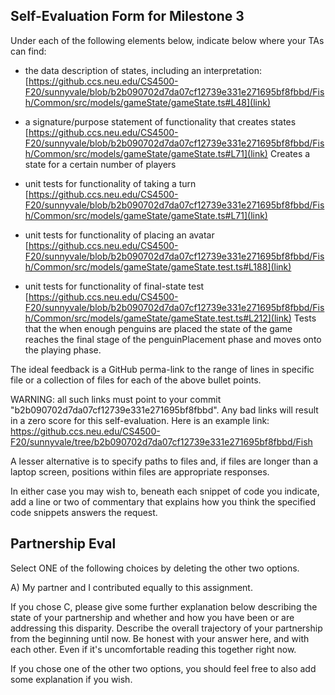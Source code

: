 ## Self-Evaluation Form for Milestone 3

Under each of the following elements below, indicate below where your
TAs can find:

- the data description of states, including an interpretation:
  [https://github.ccs.neu.edu/CS4500-F20/sunnyvale/blob/b2b090702d7da07cf12739e331e271695bf8fbbd/Fish/Common/src/models/gameState/gameState.ts#L48](link)

- a signature/purpose statement of functionality that creates states
  [https://github.ccs.neu.edu/CS4500-F20/sunnyvale/blob/b2b090702d7da07cf12739e331e271695bf8fbbd/Fish/Common/src/models/gameState/gameState.ts#L71](link)
  Creates a state for a certain number of players

- unit tests for functionality of taking a turn
  [https://github.ccs.neu.edu/CS4500-F20/sunnyvale/blob/b2b090702d7da07cf12739e331e271695bf8fbbd/Fish/Common/src/models/gameState/gameState.ts#L71](link)

- unit tests for functionality of placing an avatar
  [https://github.ccs.neu.edu/CS4500-F20/sunnyvale/blob/b2b090702d7da07cf12739e331e271695bf8fbbd/Fish/Common/src/models/gameState/gameState.test.ts#L188](link)

- unit tests for functionality of final-state test
  [https://github.ccs.neu.edu/CS4500-F20/sunnyvale/blob/b2b090702d7da07cf12739e331e271695bf8fbbd/Fish/Common/src/models/gameState/gameState.test.ts#L212](link)
  Tests that the when enough penguins are placed the state of the game reaches the final stage of the penguinPlacement phase and moves onto the playing phase.

The ideal feedback is a GitHub perma-link to the range of lines in specific
file or a collection of files for each of the above bullet points.

WARNING: all such links must point to your commit "b2b090702d7da07cf12739e331e271695bf8fbbd".
Any bad links will result in a zero score for this self-evaluation.
Here is an example link:
<https://github.ccs.neu.edu/CS4500-F20/sunnyvale/tree/b2b090702d7da07cf12739e331e271695bf8fbbd/Fish>

A lesser alternative is to specify paths to files and, if files are
longer than a laptop screen, positions within files are appropriate
responses.

In either case you may wish to, beneath each snippet of code you
indicate, add a line or two of commentary that explains how you think
the specified code snippets answers the request.

## Partnership Eval

Select ONE of the following choices by deleting the other two options.

A) My partner and I contributed equally to this assignment.

If you chose C, please give some further explanation below describing
the state of your partnership and whether and how you have been or are
addressing this disparity. Describe the overall trajectory of your
partnership from the beginning until now. Be honest with your answer
here, and with each other. Even if it's uncomfortable reading this
together right now.

If you chose one of the other two options, you should feel free to
also add some explanation if you wish.
